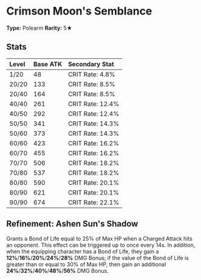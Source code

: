 # Crimson Moon's Semblance

**Type:** Polearm
**Rarity:** 5★

## Stats

| Level | Base ATK | Secondary Stat |
| :--- | :--- | :--- |
| 1/20 | 48 | CRIT Rate: 4.8% |
| 20/20 | 133 | CRIT Rate: 8.5% |
| 20/40 | 164 | CRIT Rate: 8.5% |
| 40/40 | 261 | CRIT Rate: 12.4% |
| 40/50 | 292 | CRIT Rate: 12.4% |
| 50/50 | 341 | CRIT Rate: 14.3% |
| 50/60 | 373 | CRIT Rate: 14.3% |
| 60/60 | 423 | CRIT Rate: 16.2% |
| 60/70 | 455 | CRIT Rate: 16.2% |
| 70/70 | 506 | CRIT Rate: 18.2% |
| 70/80 | 537 | CRIT Rate: 18.2% |
| 80/80 | 590 | CRIT Rate: 20.1% |
| 80/90 | 621 | CRIT Rate: 20.1% |
| 90/90 | 674 | CRIT Rate: 22.1% |

## Refinement: Ashen Sun's Shadow

Grants a Bond of Life equal to 25% of Max HP when a Charged Attack hits an opponent. This effect can be triggered up to once every 14s. In addition, when the equipping character has a Bond of Life, they gain a **12%**/**16%**/**20%**/**24%**/**28%** DMG Bonus; if the value of the Bond of Life is greater than or equal to 30% of Max HP, then gain an additional **24%**/**32%**/**40%**/**48%**/**56%** DMG Bonus.

